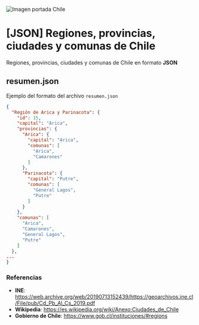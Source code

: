![Imagen portada Chile](https://github.com/vicentezaror/regiones-chile/blob/main/assets/img/chile.jpeg?raw=true)

# [JSON] Regiones, provincias, ciudades y comunas de Chile

Regiones, provincias, ciudades y comunas de Chile en formato **JSON**

## resumen.json

Ejemplo del formato del archivo `resumen.json`

```json
{
  "Región de Arica y Parinacota": {
    "id": 15,
    "capital": "Arica",
    "provincias": {
      "Arica": {
        "capital": "Arica",
        "comunas": [
          "Arica",
          "Camarones"
        ]
      },
      "Parinacota": {
        "capital": "Putre",
        "comunas": [
          "General Lagos",
          "Putre"
        ]
      }
    },
    "comunas": [
      "Arica",
      "Camarones",
      "General Lagos",
      "Putre"
    ]
  },
...
}
```

### Referencias
* **INE**: https://web.archive.org/web/20190713152439/https://geoarchivos.ine.cl/File/pub/Cd_Pb_Al_Cs_2019.pdf
* **Wikipedia**: https://es.wikipedia.org/wiki/Anexo:Ciudades_de_Chile
* **Gobierno de Chile**: https://www.gob.cl/instituciones/#regions